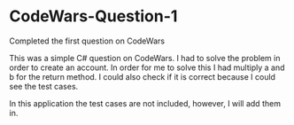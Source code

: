 # CodeWars-Question-1
Completed the first question on CodeWars

This was a simple C# question on CodeWars. I had to solve the problem in order to create an account. In order for me to solve this I had multiply a and b for the return method. I could also check if it is correct because I could see the test cases. 

In this application the test cases are not included, however, I will add them in.
